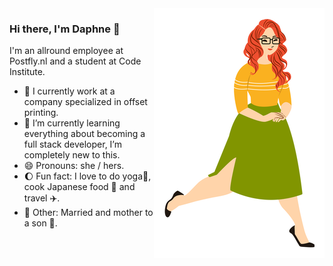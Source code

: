 <img align="right" src="https://raw.githubusercontent.com/Daph1986/Daph1986/main/Daph1986.png" alt="Illustration of Daphne" width=273px height=400px/>

### Hi there, I'm Daphne 👋

I'm an allround employee at Postfly.nl and a student at Code Institute.

- 🏢 I currently work at a company specialized in offset printing.
- 🎒 I’m currently learning everything about becoming a full stack developer, I’m completely new to this.
- 😄 Pronouns: she / hers.
- 🌔 Fun fact: I love to do yoga🙏, cook Japanese food 🍱 and travel ✈️.
- 💓 Other: Married and mother to a son 💙.
